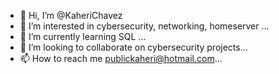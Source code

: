 - 👋 Hi, I’m @KaheriChavez
- 👀 I’m interested in cybersecurity, networking, homeserver ...
- 🌱 I’m currently learning SQL ...
- 💞️ I’m looking to collaborate on cybersecurity projects...
- 📫 How to reach me publickaheri@hotmail.com...

<!---
KaheriChavez/KaheriChavez is a ✨ special ✨ repository because its `README.md` (this file) appears on your GitHub profile.
You can click the Preview link to take a look at your changes.
--->

